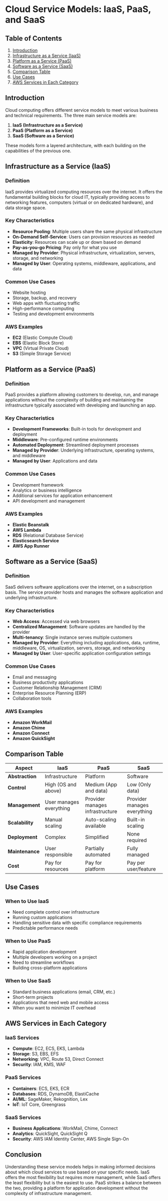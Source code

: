 # Cloud Service Models: IaaS, PaaS, and SaaS

## Table of Contents

1. [Introduction](#introduction)
2. [Infrastructure as a Service (IaaS)](#iaas)
3. [Platform as a Service (PaaS)](#paas)
4. [Software as a Service (SaaS)](#saas)
5. [Comparison Table](#comparison)
6. [Use Cases](#use-cases)
7. [AWS Services in Each Category](#aws-services)

## Introduction

Cloud computing offers different service models to meet various business and technical requirements. The three main service models are:

1. **IaaS (Infrastructure as a Service)**
2. **PaaS (Platform as a Service)**
3. **SaaS (Software as a Service)**

These models form a layered architecture, with each building on the capabilities of the previous one.

## <a name="iaas"></a>Infrastructure as a Service (IaaS)

### Definition

IaaS provides virtualized computing resources over the internet. It offers the fundamental building blocks for cloud IT, typically providing access to networking features, computers (virtual or on dedicated hardware), and data storage space.

### Key Characteristics

- **Resource Pooling**: Multiple users share the same physical infrastructure
- **On-Demand Self-Service**: Users can provision resources as needed
- **Elasticity**: Resources can scale up or down based on demand
- **Pay-as-you-go Pricing**: Pay only for what you use
- **Managed by Provider**: Physical infrastructure, virtualization, servers, storage, and networking
- **Managed by User**: Operating systems, middleware, applications, and data

### Common Use Cases

- Website hosting
- Storage, backup, and recovery
- Web apps with fluctuating traffic
- High-performance computing
- Testing and development environments

### AWS Examples

- **EC2** (Elastic Compute Cloud)
- **EBS** (Elastic Block Store)
- **VPC** (Virtual Private Cloud)
- **S3** (Simple Storage Service)

## <a name="paas"></a>Platform as a Service (PaaS)

### Definition

PaaS provides a platform allowing customers to develop, run, and manage applications without the complexity of building and maintaining the infrastructure typically associated with developing and launching an app.

### Key Characteristics

- **Development Frameworks**: Built-in tools for development and deployment
- **Middleware**: Pre-configured runtime environments
- **Automated Deployment**: Streamlined deployment processes
- **Managed by Provider**: Underlying infrastructure, operating systems, and middleware
- **Managed by User**: Applications and data

### Common Use Cases

- Development framework
- Analytics or business intelligence
- Additional services for application enhancement
- API development and management

### AWS Examples

- **Elastic Beanstalk**
- **AWS Lambda**
- **RDS** (Relational Database Service)
- **Elasticsearch Service**
- **AWS App Runner**

## <a name="saas"></a>Software as a Service (SaaS)

### Definition
SaaS delivers software applications over the internet, on a subscription basis. The service provider hosts and manages the software application and underlying infrastructure.

### Key Characteristics

- **Web Access**: Accessed via web browsers
- **Centralized Management**: Software updates are handled by the provider
- **Multi-tenancy**: Single instance serves multiple customers
- **Managed by Provider**: Everything including applications, data, runtime, middleware, OS, virtualization, servers, storage, and networking
- **Managed by User**: User-specific application configuration settings

### Common Use Cases

- Email and messaging
- Business productivity applications
- Customer Relationship Management (CRM)
- Enterprise Resource Planning (ERP)
- Collaboration tools

### AWS Examples

- **Amazon WorkMail**
- **Amazon Chime**
- **Amazon Connect**
- **Amazon QuickSight**

## <a name="comparison"></a>Comparison Table

| Aspect           | IaaS                     | PaaS                     | SaaS                     |
|------------------|--------------------------|--------------------------|--------------------------|
| **Abstraction**  | Infrastructure           | Platform                 | Software                 |
| **Control**      | High (OS and above)      | Medium (App and data)    | Low (Only data)          |
| **Management**   | User manages everything  | Provider manages infrastructure | Provider manages everything |
| **Scalability**  | Manual scaling           | Auto-scaling available   | Built-in scaling         |
| **Deployment**   | Complex                  | Simplified               | None required            |
| **Maintenance**  | User responsible         | Partially automated      | Fully managed            |
| **Cost**         | Pay for resources        | Pay for platform         | Pay per user/feature     |

## <a name="use-cases"></a>Use Cases

### When to Use IaaS

- Need complete control over infrastructure
- Running custom applications
- Handling sensitive data with specific compliance requirements
- Predictable performance needs

### When to Use PaaS

- Rapid application development
- Multiple developers working on a project
- Need to streamline workflows
- Building cross-platform applications

### When to Use SaaS

- Standard business applications (email, CRM, etc.)
- Short-term projects
- Applications that need web and mobile access
- When you want to minimize IT overhead

## <a name="aws-services"></a>AWS Services in Each Category

### IaaS Services

- **Compute**: EC2, ECS, EKS, Lambda
- **Storage**: S3, EBS, EFS
- **Networking**: VPC, Route 53, Direct Connect
- **Security**: IAM, KMS, WAF

### PaaS Services

- **Containers**: ECS, EKS, ECR
- **Databases**: RDS, DynamoDB, ElastiCache
- **AI/ML**: SageMaker, Rekognition, Lex
- **IoT**: IoT Core, Greengrass

### SaaS Services

- **Business Applications**: WorkMail, Chime, Connect
- **Analytics**: QuickSight, QuickSight Q
- **Security**: AWS IAM Identity Center, AWS Single Sign-On

## Conclusion

Understanding these service models helps in making informed decisions about which cloud services to use based on your specific needs. IaaS offers the most flexibility but requires more management, while SaaS offers the least flexibility but is the easiest to use. PaaS strikes a balance between the two, providing a platform for application development without the complexity of infrastructure management.
